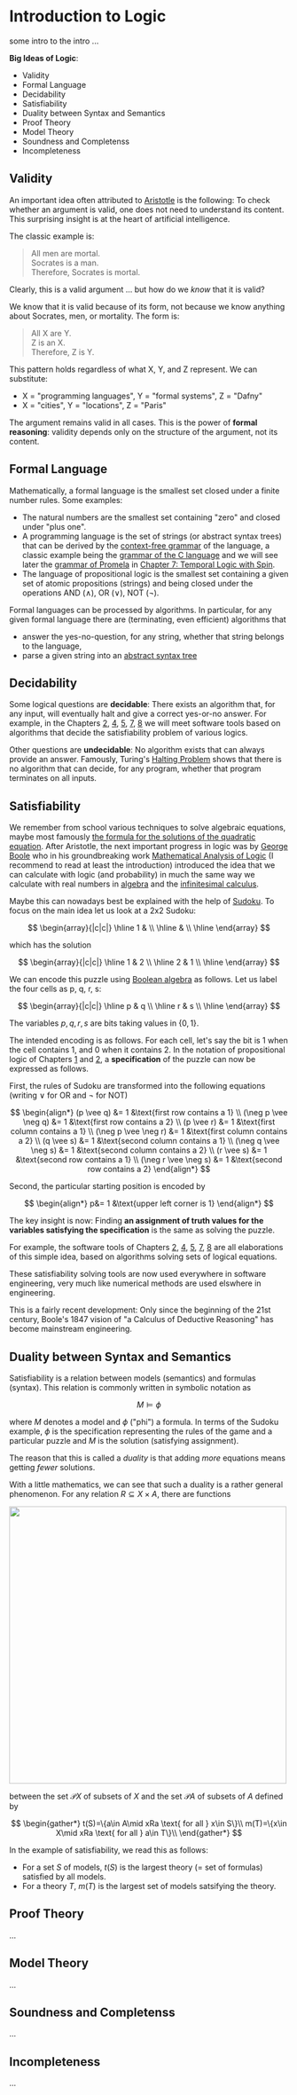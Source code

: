 # Introduction to Logic

some intro to the intro ...

**Big Ideas of Logic**:

- Validity
- Formal Language
- Decidability
- Satisfiability
- Duality between Syntax and Semantics
- Proof Theory
- Model Theory
- Soundness and Completenss
- Incompleteness

## Validity

An important idea often attributed to [Aristotle](https://plato.stanford.edu/entries/aristotle-logic/) is the following: To check whether an argument is valid, one does not need to understand its content. This surprising insight is at the heart of artificial intelligence. 

The classic example is:

> All men are mortal.  
> Socrates is a man.  
> Therefore, Socrates is mortal.

Clearly, this is a valid argument ... but how do we *know* that it is valid?

We know that it is valid because of its form, not because we know anything about Socrates, men, or mortality. The form is:

> All X are Y.  
> Z is an X.  
> Therefore, Z is Y.

This pattern holds regardless of what X, Y, and Z represent. We can substitute:
- X = "programming languages", Y = "formal systems", Z = "Dafny"
- X = "cities", Y = "locations", Z = "Paris"

The argument remains valid in all cases. This is the power of **formal reasoning**: validity depends only on the structure of the argument, not its content.

## Formal Language

Mathematically, a formal language is the smallest set closed under a finite number rules. Some examples:
- The natural numbers are the smallest set containing "zero" and closed under "plus one". 
- A programming language is the set of strings (or abstract syntax trees) that can be derived by the [context-free grammar](https://en.wikipedia.org/wiki/Abstract_syntax_tree) of the language, a classic example being the [grammar of the C language](https://www.quut.com/c/ANSI-C-grammar-y.html) and we will see later the [grammar of Promela](https://spinroot.com/spin/Man/grammar.html) in  [Chapter 7: Temporal Logic with Spin](./7-temporal-logic.md).
- The language of propositional logic is the smallest set containing a given set of atomic propositions (strings) and being closed under the operations AND ($\wedge$), OR ($\vee$), NOT ($\neg$).

Formal languages can be processed by algorithms. In particular, for any given formal language there are (terminating, even efficient) algorithms that
- answer the yes-no-question, for any string, whether that string belongs to the language,
- parse a given string into an [abstract syntax tree](https://en.wikipedia.org/wiki/Abstract_syntax_tree)

## Decidability

Some logical questions are **decidable**: There exists an algorithm that, for any input, will eventually halt and give a correct yes-or-no answer. For example, in the Chapters [2](./2-satsolving.md), [4](./4-constraint-solving.md), [5](./5-smt-solving.md), [7](./7-temporal-logic.md), [8](./8-epistemic-logic.md) we will meet software tools based on algorithms that decide the satisfiability problem of various logics.

Other questions are **undecidable**: No algorithm exists that can always provide an answer. Famously, Turing's [Halting Problem](https://en.wikipedia.org/wiki/Halting_problem) shows that there is no algorithm that can decide, for any program, whether that program terminates on all inputs.

## Satisfiability

We remember from school various techniques to solve algebraic equations, maybe most famously [the formula for the solutions of the quadratic equation](https://en.wikipedia.org/wiki/Quadratic_equation). After Aristotle, the next important progress in logic was by [George Boole](https://en.wikipedia.org/wiki/George_Boole) who in his groundbreaking work [Mathematical Analysis of Logic](https://www.gutenberg.org/files/36884/36884-pdf.pdf) (I recommend to read at least the introduction) introduced the idea that we can calculate with logic (and probability) in much the same way we calculate with real numbers in [algebra](https://en.wikipedia.org/wiki/Algebra) and the [infinitesimal calculus](https://en.wikipedia.org/wiki/Calculus).

Maybe this can nowadays best be explained with the help of [Sudoku](https://www.nytimes.com/puzzles/sudoku/easy). To focus on the main idea let us look at a 2x2 Sudoku:

$$
\begin{array}{|c|c|}
\hline
 1 &   \\
\hline
   &   \\
\hline
\end{array}
$$

which has the solution

$$
\begin{array}{|c|c|}
\hline
 1 & 2 \\
\hline
 2 & 1 \\
\hline
\end{array}
$$

We can encode this puzzle using [Boolean algebra](https://en.wikipedia.org/wiki/Boolean_algebra) as follows. Let us label the four cells as p, q, r, s:

$$
\begin{array}{|c|c|}
\hline
p & q \\
\hline
r & s \\
\hline
\end{array}
$$

The variables $p, q, r, s$ are bits taking values in $\{0,1\}$.

The intended encoding is as follows. For each cell, let's say the bit is 1 when the cell contains 1, and 0 when it contains 2. In the notation of propositional logic of Chapters [1](./1-propositional-logic.md) and [2](./2-satsolving.md), a **specification** of the puzzle can now be expressed as follows.

First, the rules of Sudoku are transformed into the following equations (writing $\vee$ for OR and $\neg$ for NOT) 

$$
\begin{align*}
(p \vee q) &= 1 &\text{first row contains a 1} \\
(\neg p \vee \neg q) &= 1 &\text{first row contains a 2} \\
(p \vee r) &= 1 &\text{first column contains a 1} \\
(\neg p \vee \neg r) &= 1 &\text{first column contains a 2} \\
(q \vee s) &= 1 &\text{second column contains a 1} \\
(\neg q \vee \neg s) &= 1 &\text{second column contains a 2} \\
(r \vee s) &= 1 &\text{second row contains a 1} \\
(\neg r \vee \neg s) &= 1 &\text{second row contains a 2}
\end{align*}
$$

Second, the particular starting position is encoded by

$$
\begin{align*}
p&= 1 &\text{upper left corner is 1}
\end{align*}
$$

The key insight is now: Finding **an assignment of truth values for the variables satisfying the specification** is the same as solving the puzzle. 

For example, the software tools of Chapters [2](./2-satsolving.md), [4](./4-constraint-solving.md), [5](./5-smt-solving.md), [7](./7-temporal-logic.md), [8](./8-epistemic-logic.md) are all elaborations of this simple idea, based on algorithms solving sets of logical equations.

These satisfiability solving tools are now used everywhere in software engineering, very much like numerical methods are used elswhere in engineering. 

This is a fairly recent development: Only since the beginning of the 21st century, Boole's 1847 vision of "a Calculus of Deductive Reasoning" has become mainstream engineering. 

## Duality between Syntax and Semantics

Satisfiability is a relation between models (semantics) and formulas (syntax). This relation is commonly written in symbolic notation as 

$$
M\models\phi
$$

where $M$ denotes a model and $\phi$ ("phi") a formula. In terms of the Sudoku example, $\phi$ is the specification representing the rules of the game and a particular puzzle and $M$ is the solution (satisfying assignment).

The reason that this is called a *duality* is that adding *more* equations means getting *fewer* solutions. 

With a little mathematics, we can see that such a duality is a rather general phenomenon. For any relation $R\subseteq X\times A$, there are functions 

<img src="images/2025-10-26-14-31-31.png" width="500" />

between the set $\mathcal PX$ of subsets of $X$ and the set $\mathcal PA$ of subsets of $A$ defined by 

$$
\begin{gather*}
t(S)=\{a\in A\mid xRa \text{ for all } x\in S\}\\
m(T)=\{x\in X\mid xRa \text{ for all } a\in T\}\\
\end{gather*}
$$

In the example of satisfiability, we read this as follows:
- For a set $S$ of models, $t(S)$ is the largest theory (= set of formulas) satisfied by all models.
- For a theory $T$, $m(T)$ is the largest set of models satsifying the theory. 

## Proof Theory

...

## Model Theory

...

## Soundness and Completenss

...

## Incompleteness

...